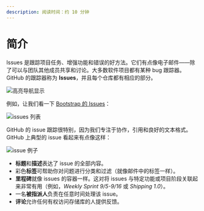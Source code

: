 ```yaml
---
description: 阅读时间：约 10 分钟
---
```


# 简介

Issues 是跟踪项目任务、增强功能和错误的好方法。它们有点像电子邮件——除了可以与团队其他成员共享和讨论。大多数软件项目都有某种 bug 跟踪器。GitHub 的跟踪器称为 **Issues**，并且每个仓库都有相应的部分。

![&#x9AD8;&#x4EAE;&#x5BFC;&#x822A;&#x663E;&#x793A;](https://guides.github.com/features/issues/navigation-highlight.png)

例如，让我们看一下 [Bootstrap 的 Issues](https://github.com/twbs/bootstrap/issues)：

![issues &#x5217;&#x8868;](https://guides.github.com/features/issues/listing-screen.png)

GitHub 的 issue 跟踪很特别，因为我们专注于协作，引用和良好的文本格式。GitHub 上典型的 issue 看起来有点像这样：

![issue &#x4F8B;&#x5B50;](https://guides.github.com/features/issues/example-issue.png)

* **标题**和**描述**表达了 issue 的全部内容。
* 彩色**标签**可帮助你对问题进行分类和过滤（就像邮件中的标签一样）。
* **里程碑**就像 issues 的容器一样。这对将 issues 与特定功能或项目阶段关联起来非常有用（例如，_Weekly Sprint 9/5-9/16_ 或 _Shipping 1.0_）。
* 一名**被指派人**负责在任意时间处理该 issue。
* **评论**允许任何有权访问存储库的人提供反馈。

